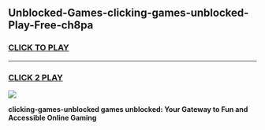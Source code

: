 
## Unblocked-Games-clicking-games-unblocked-Play-Free-ch8pa
<h3>
<a href="https://premium76.site?title=clicking-games-unblocked&ref=23A">CLICK TO PLAY</a></h3>
<hr>

<h3>
<a href="https://premium76.site?title=clicking-games-unblocked&ref=23A">CLICK 2 PLAY</a>
  
</h3>

<a href="https://premium76.site?title=clicking-games-unblocked&ref=23A"><img src="https://clearcache.store/games.png"></a>


**clicking-games-unblocked games unblocked: Your Gateway to Fun and Accessible Online Gaming**
